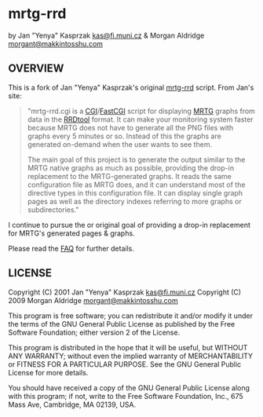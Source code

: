mrtg-rrd
========
by Jan "Yenya" Kasprzak <kas@fi.muni.cz> & Morgan Aldridge <morgant@makkintosshu.com>

OVERVIEW
--------

This is a fork of Jan "Yenya" Kasprzak's original [mrtg-rrd](https://www.fi.muni.cz/~kas/mrtg-rrd/) script. From Jan's site:

> "mrtg-rrd.cgi is a [CGI](http://www.w3.org/CGI/)/[FastCGI](http://www.fastcgi.com/) script for displaying [MRTG](http://oss.oetiker.ch/mrtg/) graphs from data in the [RRDtool](http://oss.oetiker.ch/rrdtool/) format. It can make your monitoring system faster because MRTG does not have to generate all the PNG files with graphs every 5 minutes or so. Instead of this the graphs are generated on-demand when the user wants to see them.
> 
> The main goal of this project is to generate the output similar to the MRTG native graphs as much as possible, providing the drop-in replacement to the MRTG-generated graphs. It reads the same configuration file as MRTG does, and it can understand most of the directive types in this configuration file. It can display single graph pages as well as the directory indexes referring to more graphs or subdirectories."

I continue to pursue the or original goal of providing a drop-in replacement for MRTG's generated pages & graphs.

Please read the [FAQ](FAQ) for further details.

LICENSE
-------

Copyright (C) 2001 Jan "Yenya" Kasprzak <kas@fi.muni.cz>
Copyright (C) 2009 Morgan Aldridge <morgant@makkintosshu.com>

This program is free software; you can redistribute it and/or modify
it under the terms of the GNU General Public License as published by
the Free Software Foundation; either version 2 of the License.

This program is distributed in the hope that it will be useful,
but WITHOUT ANY WARRANTY; without even the implied warranty of
MERCHANTABILITY or FITNESS FOR A PARTICULAR PURPOSE.  See the
GNU General Public License for more details.

You should have received a copy of the GNU General Public License
along with this program; if not, write to the Free Software
Foundation, Inc., 675 Mass Ave, Cambridge, MA 02139, USA.

